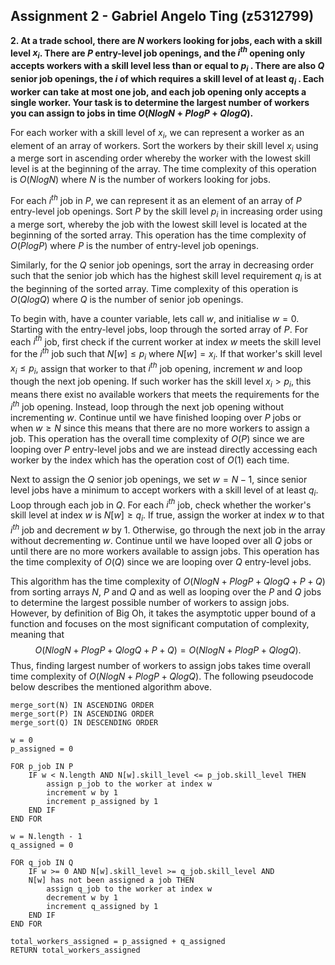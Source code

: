## Assignment 2 - Gabriel Angelo Ting (z5312799)

**2. At a trade school, there are $N$ workers looking for jobs, each with a skill level $x_i$. There are $P$ entry-level job openings, and the $i^{th}$ opening only accepts workers with a skill level less than or equal to $p_i$ . There are also $Q$ senior job openings, the $i$ of which requires a skill level of at least $q_i$ . Each worker can take at most one job, and each job opening only accepts a single worker. Your task is to determine the largest number of workers you can assign to jobs in time $O(N log N + P log P + Q log Q).$**

For each worker with a skill level of $x_i$, we can represent a worker as an element of an array of workers. Sort the workers by their skill level $x_i$ using a merge sort in ascending order whereby the worker with the lowest skill level is at the beginning of the array. The time complexity of this operation is $O(NlogN)$ where $N$ is the number of workers looking for jobs. 

For each $i^{th}$ job in $P$, we can represent it as an element of an array of $P$ entry-level job openings. Sort $P$ by the skill level $p_i$ in increasing order using a merge sort, whereby the job with the lowest skill level is located at the beginning of the sorted array. This  operation has the time complexity of $O(PlogP)$ where $P$ is the number of entry-level job openings.

Similarly, for the $Q$ senior job openings, sort the array in decreasing order such that the senior job which has the highest skill level requirement $q_i$ is at the beginning of the sorted array. Time complexity of this operation is $O(QlogQ)$ where $Q$ is the number of senior job openings.

To begin with, have a counter variable, lets call $w$, and initialise $w = 0$. Starting with the entry-level jobs, loop through the sorted array of $P$. For each $i^{th}$ job, first check if the current worker at index $w$ meets the skill level for the $i^{th}$ job such that $N[w] \le p_i$ where $N[w] = x_i$. If that worker's skill level $x_i \le p_i$, assign that worker to that $i^{th}$ job opening, increment $w$ and loop though the next job opening. If such worker has the skill level $x_i \gt p_i$, this means there exist no available workers that meets the requirements for the $i^{th}$ job opening. Instead, loop through the next job opening without incrementing $w$. Continue until we have finished looping over $P$ jobs or when $w \ge N$ since this means that there are no more workers to assign a job. This operation has the overall time complexity of $O(P)$ since we are looping over $P$ entry-level jobs and we are instead directly accessing each worker by the index which has the operation cost of $O(1)$ each time.

Next to assign the $Q$ senior job openings, we set $w = N - 1$, since senior level jobs have a minimum to accept workers with a skill level of at least $q_i$. Loop through each job in $Q$. For each $i^{th}$ job, check whether the worker's skill level at index $w$ is $N[w] \ge q_i.$ If true, assign the worker at index $w$ to that $i^{th}$ job and decrement $w$ by 1. Otherwise, go through the next job in the array without decrementing $w$. Continue until we have looped over all $Q$ jobs or until there are no more workers available to assign jobs. This operation has the time complexity of $O(Q)$ since we are looping over $Q$ entry-level jobs.

This algorithm has the time complexity of $O(N log N + P log P + Q log Q + P + Q)$ from sorting arrays $N$, $P$ and $Q$ and as well as looping over the $P$ and $Q$ jobs to determine the largest possible number of workers to assign jobs. However, by definition of Big Oh, it takes the asymptotic upper bound of a function and focuses on the most significant computation of complexity, meaning that 
$$
O(N log N + P log P + Q log Q + P + Q) = O(N log N + P log P + Q log Q).
$$
Thus, finding largest number of workers to assign jobs takes time overall time complexity of $O(N log N + P log P + Q log Q)$. The following pseudocode below describes the mentioned algorithm above.



```pseudocode
merge_sort(N) IN ASCENDING ORDER
merge_sort(P) IN ASCENDING ORDER
merge_sort(Q) IN DESCENDING ORDER

w = 0
p_assigned = 0

FOR p_job IN P
	IF w < N.length AND N[w].skill_level <= p_job.skill_level THEN
		assign p_job to the worker at index w
		increment w by 1
		increment p_assigned by 1
	END IF
END FOR

w = N.length - 1
q_assigned = 0

FOR q_job IN Q
	IF w >= 0 AND N[w].skill_level >= q_job.skill_level AND 
	N[w] has not been assigned a job THEN
		assign q_job to the worker at index w
		decrement w by 1
		increment q_assigned by 1
	END IF
END FOR

total_workers_assigned = p_assigned + q_assigned
RETURN total_workers_assigned
```

